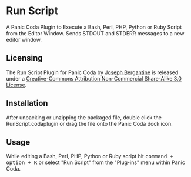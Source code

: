 Run Script
==========

A Panic Coda Plugin to Execute a Bash, Perl, PHP, Python or Ruby Script from the Editor Window. Sends STDOUT and STDERR messages to a new editor window.

Licensing
---------

The Run Script Plugin for Panic Coda by [Joseph Bergantine](http://joebergantine.com/) is released under a [Creative-Commons Attribution Non-Commercial Share-Alike 3.0 License](http://creativecommons.org/licenses/by-sa/3.0/us/).

Installation
------------

After unpacking or unzipping the packaged file, double click the RunScript.codaplugin or drag the file onto the Panic Coda dock icon.

Usage
-----

While editing a Bash, Perl, PHP, Python or Ruby script hit <kbd>command + option + R</kbd> or select "Run Script" from the "Plug-ins" menu within Panic Coda.